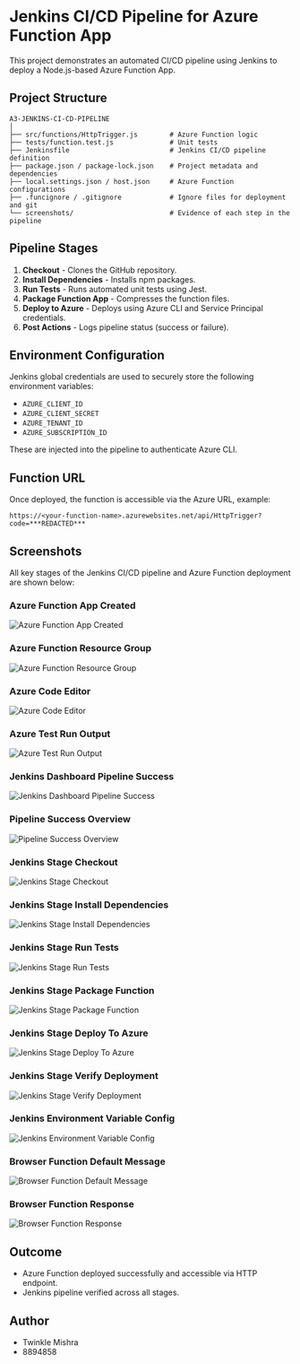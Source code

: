 # Jenkins CI/CD Pipeline for Azure Function App

This project demonstrates an automated CI/CD pipeline using Jenkins to deploy a Node.js-based Azure Function App.

## Project Structure

```
A3-JENKINS-CI-CD-PIPELINE
│
├── src/functions/HttpTrigger.js        # Azure Function logic
├── tests/function.test.js              # Unit tests
├── Jenkinsfile                         # Jenkins CI/CD pipeline definition
├── package.json / package-lock.json    # Project metadata and dependencies
├── local.settings.json / host.json     # Azure Function configurations
├── .funcignore / .gitignore            # Ignore files for deployment and git
└── screenshots/                        # Evidence of each step in the pipeline
```

## Pipeline Stages

1. **Checkout** - Clones the GitHub repository.
2. **Install Dependencies** - Installs npm packages.
3. **Run Tests** - Runs automated unit tests using Jest.
4. **Package Function App** - Compresses the function files.
5. **Deploy to Azure** - Deploys using Azure CLI and Service Principal credentials.
6. **Post Actions** - Logs pipeline status (success or failure).

## Environment Configuration

Jenkins global credentials are used to securely store the following environment variables:
- `AZURE_CLIENT_ID`
- `AZURE_CLIENT_SECRET`
- `AZURE_TENANT_ID`
- `AZURE_SUBSCRIPTION_ID`

These are injected into the pipeline to authenticate Azure CLI.

## Function URL

Once deployed, the function is accessible via the Azure URL, example:
```
https://<your-function-name>.azurewebsites.net/api/HttpTrigger?code=***REDACTED***

```

## Screenshots

All key stages of the Jenkins CI/CD pipeline and Azure Function deployment are shown below:

### Azure Function App Created
![Azure Function App Created](screenshots/azure-function-app-created.png)

### Azure Function Resource Group
![Azure Function Resource Group](screenshots/azure-function-resource-group.png)

### Azure Code Editor
![Azure Code Editor](screenshots/azure-code-editor.png)

### Azure Test Run Output
![Azure Test Run Output](screenshots/azure-test-run-output.png)

### Jenkins Dashboard Pipeline Success
![Jenkins Dashboard Pipeline Success](screenshots/jenkins-dashboard-pipeline-success.png)

### Pipeline Success Overview
![Pipeline Success Overview](screenshots/pipeline-success-overview.png)

### Jenkins Stage Checkout
![Jenkins Stage Checkout](screenshots/jenkins-stage-checkout.png)

### Jenkins Stage Install Dependencies
![Jenkins Stage Install Dependencies](screenshots/jenkins-stage-install-dependencies.png)

### Jenkins Stage Run Tests
![Jenkins Stage Run Tests](screenshots/jenkins-stage-run-tests.png)

### Jenkins Stage Package Function
![Jenkins Stage Package Function](screenshots/jenkins-stage-package-function.png)

### Jenkins Stage Deploy To Azure
![Jenkins Stage Deploy To Azure](screenshots/jenkins-stage-deploy-to-azure.png)

### Jenkins Stage Verify Deployment
![Jenkins Stage Verify Deployment](screenshots/jenkins-stage-verify-deployment.png)

### Jenkins Environment Variable Config
![Jenkins Environment Variable Config](screenshots/jenkins-environment-variable-config.png)

### Browser Function Default Message
![Browser Function Default Message](screenshots/browser-function-default-message.png)

### Browser Function Response
![Browser Function Response](screenshots/browser-function-response.png)

## Outcome

- Azure Function deployed successfully and accessible via HTTP endpoint.
- Jenkins pipeline verified across all stages.

## Author

- Twinkle Mishra 
- 8894858
